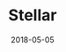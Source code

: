 ---
customer: ! ""
title: "Stellar"
cover: "./stellar.jpg"
date: "2018-05-05"
task: "Concept Progressive Web Application"
time: "September 2017 - March 2018"
---
